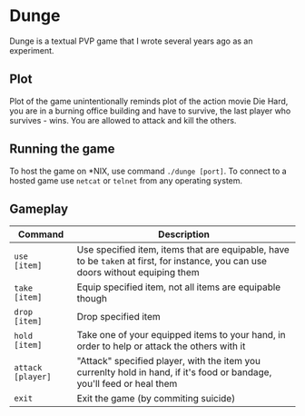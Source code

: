Dunge
=====

Dunge is a textual PVP game that I wrote several years ago as an experiment.

Plot
----

Plot of the game unintentionally reminds plot of the action movie Die Hard, you are in a burning office building and have to survive, the last player who survives - wins. You are allowed to attack and kill the others.

Running the game
----------------

To host the game on *NIX, use command `./dunge [port]`. To connect to a hosted game use `netcat` or `telnet` from any operating system.

Gameplay
--------

Command          |Description
-----------------|-----------
`use    [item]`  |Use specified item, items that are equipable, have to be `take`n at first, for instance, you can use doors without equiping them
`take   [item]`  |Equip specified item, not all items are equipable though
`drop   [item]`  |Drop specified item
`hold   [item]`  |Take one of your equipped items to your hand, in order to help or attack the others with it
`attack [player]`|"Attack" specified player, with the item you currenlty hold in hand, if it's food or bandage, you'll feed or heal them
`exit`           |Exit the game (by commiting suicide)

